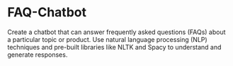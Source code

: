 # FAQ-Chatbot
Create a chatbot that can answer frequently asked questions (FAQs) about a particular topic or product. Use natural language processing (NLP) techniques and pre-built libraries like NLTK and Spacy to understand and generate responses.
